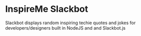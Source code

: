# InspireMe Slackbot
Slackbot displays random inspiring techie quotes and jokes for developers/designers built in NodeJS and and Slackbot.js
